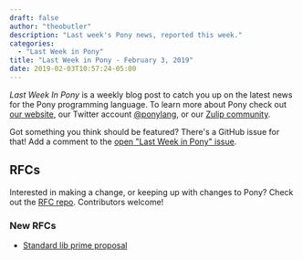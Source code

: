 ```yaml
---
draft: false
author: "theobutler"
description: "Last week's Pony news, reported this week."
categories:
  - "Last Week in Pony"
title: "Last Week in Pony - February 3, 2019"
date: 2019-02-03T10:57:24-05:00
---
```

_Last Week In Pony_ is a weekly blog post to catch you up on the latest news for the Pony programming language. To learn more about Pony check out [our website](https://ponylang.io), our Twitter account [@ponylang](https://twitter.com/ponylang), or our [Zulip community](https://ponylang.zulipchat.com).

Got something you think should be featured? There's a GitHub issue for that! Add a comment to the [open "Last Week in Pony" issue](https://github.com/ponylang/ponylang.github.io/issues?q=is%3Aissue+is%3Aopen+label%3Alast-week-in-pony).
<!-- more -->

## RFCs

Interested in making a change, or keeping up with changes to Pony? Check out the [RFC repo](https://github.com/ponylang/rfcs). Contributors welcome!

### New RFCs

- [Standard lib prime proposal](https://github.com/ponylang/rfcs/pull/142)
